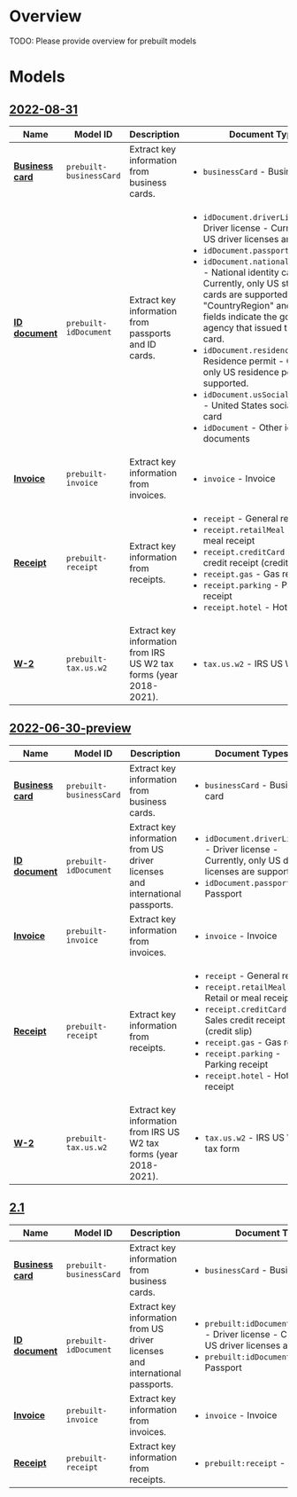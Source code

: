 <!-- markdownlint-disable MD033 -->

# Overview

TODO: Please provide overview for prebuilt models

# Models
## [2022-08-31](#tab/2022-08-31)
| Name | Model ID | Description | Document Types |
|------|----------|-------------|----------------|
|[**Business card**](prebuilt-models/concept-businessCard.md)|`prebuilt-businessCard`|Extract key information from business cards.|<ul><li>`businessCard` - Business card</li></ul>|
|[**ID document**](prebuilt-models/concept-idDocument.md)|`prebuilt-idDocument`|Extract key information from passports and ID cards.|<ul><li>`idDocument.driverLicense` - Driver license - Currently, only US driver licenses are supported.<li>`idDocument.passport` - Passport<li>`idDocument.nationalIdentityCard` - National identity card - Currently, only US state identity cards are supported. The "CountryRegion" and "Region" fields indicate the government agency that issued this identity card.<li>`idDocument.residencePermit` - Residence permit - Currently, only US residence permits are supported.<li>`idDocument.usSocialSecurityCard` - United States social security card<li>`idDocument` - Other identity documents</li></ul>|
|[**Invoice**](prebuilt-models/concept-invoice.md)|`prebuilt-invoice`|Extract key information from invoices.|<ul><li>`invoice` - Invoice</li></ul>|
|[**Receipt**](prebuilt-models/concept-receipt.md)|`prebuilt-receipt`|Extract key information from receipts.|<ul><li>`receipt` - General receipt<li>`receipt.retailMeal` - Retail or meal receipt<li>`receipt.creditCard` - Sales credit receipt (credit slip)<li>`receipt.gas` - Gas receipt<li>`receipt.parking` - Parking receipt<li>`receipt.hotel` - Hotel receipt</li></ul>|
|[**W-2**](prebuilt-models/concept-tax.us.w2.md)|`prebuilt-tax.us.w2`|Extract key information from IRS US W2 tax forms (year 2018-2021).|<ul><li>`tax.us.w2` - IRS US W2 tax form</li></ul>|
## [2022-06-30-preview](#tab/2022-06-30-preview)
| Name | Model ID | Description | Document Types |
|------|----------|-------------|----------------|
|[**Business card**](prebuilt-models/concept-businessCard.md)|`prebuilt-businessCard`|Extract key information from business cards.|<ul><li>`businessCard` - Business card</li></ul>|
|[**ID document**](prebuilt-models/concept-idDocument.md)|`prebuilt-idDocument`|Extract key information from US driver licenses and international passports.|<ul><li>`idDocument.driverLicense` - Driver license - Currently, only US driver licenses are supported.<li>`idDocument.passport` - Passport</li></ul>|
|[**Invoice**](prebuilt-models/concept-invoice.md)|`prebuilt-invoice`|Extract key information from invoices.|<ul><li>`invoice` - Invoice</li></ul>|
|[**Receipt**](prebuilt-models/concept-receipt.md)|`prebuilt-receipt`|Extract key information from receipts.|<ul><li>`receipt` - General receipt<li>`receipt.retailMeal` - Retail or meal receipt<li>`receipt.creditCard` - Sales credit receipt (credit slip)<li>`receipt.gas` - Gas receipt<li>`receipt.parking` - Parking receipt<li>`receipt.hotel` - Hotel receipt</li></ul>|
|[**W-2**](prebuilt-models/concept-tax.us.w2.md)|`prebuilt-tax.us.w2`|Extract key information from IRS US W2 tax forms (year 2018-2021).|<ul><li>`tax.us.w2` - IRS US W2 tax form</li></ul>|
## [2.1](#tab/2.1)
| Name | Model ID | Description | Document Types |
|------|----------|-------------|----------------|
|[**Business card**](prebuilt-models/concept-businessCard.md)|`prebuilt-businessCard`|Extract key information from business cards.|<ul><li>`businessCard` - Business card</li></ul>|
|[**ID document**](prebuilt-models/concept-idDocument.md)|`prebuilt-idDocument`|Extract key information from US driver licenses and international passports.|<ul><li>`prebuilt:idDocument:driverLicense` - Driver license - Currently, only US driver licenses are supported.<li>`prebuilt:idDocument:passport` - Passport</li></ul>|
|[**Invoice**](prebuilt-models/concept-invoice.md)|`prebuilt-invoice`|Extract key information from invoices.|<ul><li>`invoice` - Invoice</li></ul>|
|[**Receipt**](prebuilt-models/concept-receipt.md)|`prebuilt-receipt`|Extract key information from receipts.|<ul><li>`prebuilt:receipt` - Receipt</li></ul>|